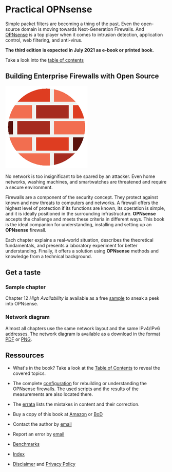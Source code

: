 # Practical OPNsense

Simple packet filters are becoming a thing of the past. Even the open-source domain is moving towards Next-Generation Firewalls. And [OPNsense](https://opnsense.org/) is a top player when it comes to intrusion detection, application control, web filtering, and anti-virus.

__The third edition is expected in July 2021 as e-book or printed book.__

Take a look into the [table of contents](Table_of_contents.md)


## Building Enterprise Firewalls with Open Source

![Cover image](images/brickwall_256px.png)

No network is too insignificant to be spared by an attacker. Even home networks, washing machines, and smartwatches are threatened and require a secure environment.

Firewalls are a component of the security concept. They protect against known and new threats to computers and networks. A firewall offers the highest level of protection if its functions are known, its operation is simple, and it is ideally positioned in the surrounding infrastructure. __OPNsense__ accepts the challenge and meets these criteria in different ways. This book is the ideal companion for understanding, installing and setting up an __OPNsense__ firewall.

Each chapter explains a real-world situation, describes the theoretical fundamentals, and presents a laboratory experiment for better understanding. Finally, it offers a solution using __OPNsense__ methods and knowledge from a technical background.


## Get a taste

### Sample chapter
Chapter 12 _High Availability_ is available as a free [sample](sample_12carp.pdf) to sneak a peek into OPNsense.

### Network diagram
Almost all chapters use the same network layout and the same IPv4/IPv6 addresses. The network diagram is available as a download in the format [PDF](network_diagram.pdf) or [PNG](network_diagram.png).


## Ressources

* What's in the book? Take a look at the [Table of Contents](Table_of_contents.md) to reveal the covered topics.

* The complete [configuration](chapter/) for rebuilding or understanding the OPNsense firewalls. The used scripts and the results of the measurements are also located there.

* The [errata](errata.pdf) lists the mistakes in content and their correction.

* Buy a copy of this book at [Amazon](https://www.amazon.com/Practical-OPNsense-Markus-Stubbig/dp/3748107234) or [BoD](https://www.bod.de/buchshop/practical-opnsense-markus-stubbig-9783748107231)

* Contact the author by [email](mailto:practical.opnsense@gmail.com)

* Report an error by [email](mailto:practical.opnsense@gmail.com?subject=Error)

* [Benchmarks](chapter/20)

* [Index](Index.pdf)

* [Disclaimer](disclaimer.md) and [Privacy Policy](privacy-policy-en.md)
